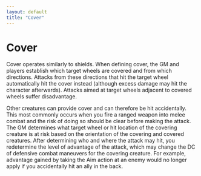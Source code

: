 ```yaml
---
layout: default
title: "Cover"
---
```


# Cover

Cover operates similarly to shields. When defining cover, the GM and players establish which target wheels are covered and from which directions. Attacks from these directions that hit the target wheel automatically hit the cover instead (although excess damage may hit the character afterwards). Attacks aimed at target wheels adjacent to covered wheels suffer disadvantage. 

Other creatures can provide cover and can therefore be hit accidentally. This most commonly occurs when you fire a ranged weapon into melee combat and the risk of doing so should be clear before making the attack. The GM determines what target wheel or hit location of the covering creature is at risk based on the orientation of the covering and covered creatures. After determining who and where the attack may hit, you redetermine the level of advantage of the attack, which may change the DC of defensive combat maneuvers for the covering creature. For example, advantage gained by taking the Aim action at an enemy would no longer apply if you accidentally hit an ally in the back. 
